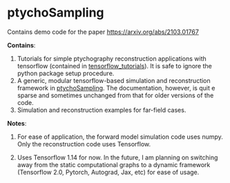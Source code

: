 # ptychoSampling

Contains demo code for the paper https://arxiv.org/abs/2103.01767


**Contains**:

1. Tutorials for simple ptychography reconstruction applications with tensorflow (contained in
[tensorflow_tutorials](https://github.com/saugatkandel/ptychoSampling/tree/master/tensorflow_tutorials)). It is safe to ignore the python package setup procedure.
2. A generic, modular tensorflow-based simulation and reconstruction framework in [ptychoSampling](https://github.com/saugatkandel/ptychoSampling/tree/master/ptychoSampling). The documentation, however, is quit
e sparse and sometimes
 unchanged from that for older versions of the code.
 3. Simulation and reconstruction examples for far-field cases.


**Notes**:
1. For ease of application, the forward model simulation code uses numpy. Only the reconstruction code uses
 Tensorflow.

 2. Uses Tensorflow 1.14 for now. In the future, I am planning on switching away from the static computational graphs
  to a dynamic framework (Tensorflow 2.0, Pytorch, Autograd, Jax, etc) for ease of usage.

